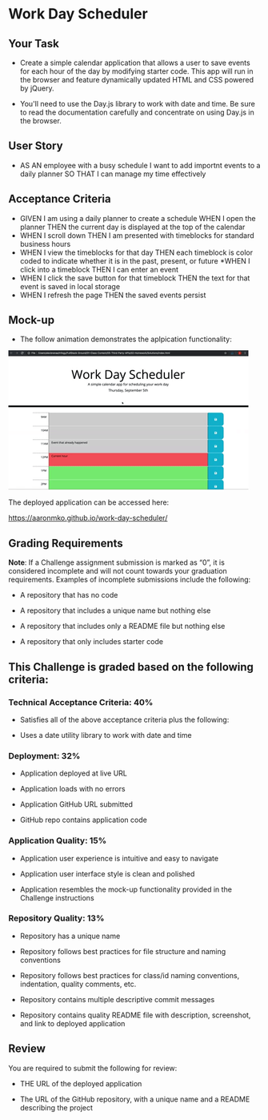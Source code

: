 # Work Day Scheduler

## Your Task

* Create a simple calendar application that allows a user to save events for each hour of the day by modifying starter code. This app will run in the browser and feature dynamically updated HTML and CSS powered by jQuery.

* You'll need to use the Day.js library to work with date and time. Be sure to read the documentation carefully and concentrate on using Day.js in the browser.

## User Story

* AS AN employee with a busy schedule I want to add importnt events to a daily planner SO THAT I can manage my time effectively

## Acceptance Criteria

* GIVEN I am using a daily planner to create a schedule
WHEN I open the planner
THEN the current day is displayed at the top of the calendar
* WHEN I scroll down
THEN I am presented with timeblocks for standard business hours
* WHEN I view the timeblocks for that day
THEN each timeblock is color coded to indicate whether it is in the past, present, or future
*WHEN I click into a timeblock
THEN I can enter an event
* WHEN I click the save button for that timeblock
THEN the text for that event is saved in local storage
* WHEN I refresh the page
THEN the saved events persist

## Mock-up

* The follow animation demonstrates the aplpication functionality:

![user clicks time slot to add/edit events on scheduler](./assets/05-third-party-apis-homework-demo.gif)

The deployed application can be accessed here:

https://aaronmko.github.io/work-day-scheduler/

## Grading Requirements

**Note**: If a Challenge assignment submission is marked as “0”, it is considered incomplete and will not count towards your graduation requirements. Examples of incomplete submissions include the following:

* A repository that has no code

* A repository that includes a unique name but nothing else

* A repository that includes only a README file but nothing else

* A repository that only includes starter code

## This Challenge is graded based on the following criteria:

### Technical Acceptance Criteria: 40%

* Satisfies all of the above acceptance criteria plus the following:

* Uses a date utility library to work with date and time

### Deployment: 32%

* Application deployed at live URL

* Application loads with no errors

* Application GitHub URL submitted

* GitHub repo contains application code

### Application Quality: 15%

* Application user experience is intuitive and easy to navigate

* Application user interface style is clean and polished

* Application resembles the mock-up functionality provided in the Challenge instructions

### Repository Quality: 13%

* Repository has a unique name

* Repository follows best practices for file structure and naming conventions

* Repository follows best practices for class/id naming conventions, indentation, quality comments, etc.

* Repository contains multiple descriptive commit messages

* Repository contains quality README file with description, screenshot, and link to deployed application


## Review

You are required to submit the following for review:

* THE URL of the deployed application

* The URL of the GitHub repository, with a unique name and a README describing the project